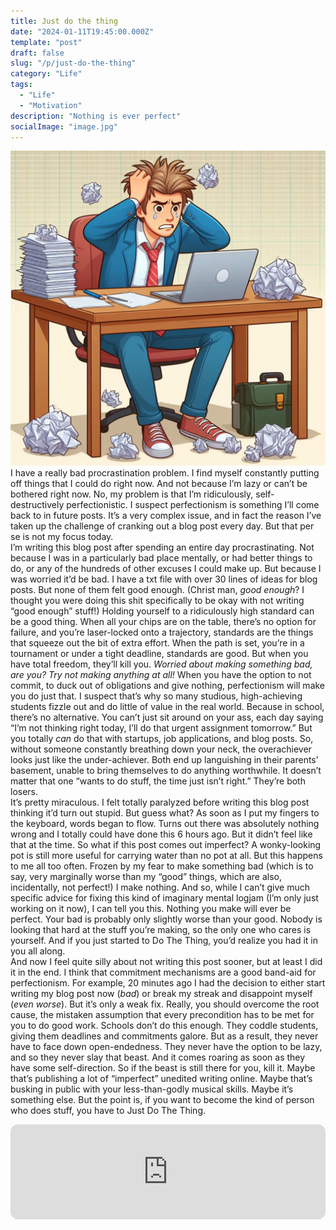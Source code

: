 ```yaml
---
title: Just do the thing
date: "2024-01-11T19:45:00.000Z"
template: "post"
draft: false
slug: "/p/just-do-the-thing"
category: "Life"
tags:
  - "Life"
  - "Motivation"
description: "Nothing is ever perfect"
socialImage: "image.jpg"
---
```


![You as a perfectionist, bing image creator](image.jpg)  
I have a really bad procrastination problem. I find myself constantly putting off things that I could do right now. And not because I’m lazy or can’t be bothered right now. No, my problem is that I’m ridiculously, self-destructively perfectionistic. I suspect perfectionism is something I’ll come back to in future posts. It’s a very complex issue, and in fact the reason I’ve taken up the challenge of cranking out a blog post every day. But that per se is not my focus today.  
I’m writing this blog post after spending an entire day procrastinating. Not because I was in a particularly bad place mentally, or had better things to do, or any of the hundreds of other excuses I could make up. But because I was worried it’d be bad. I have a txt file with over 30 lines of ideas for blog posts. But none of them felt good enough. (Christ man, *good enough*? I thought you were doing this shit specifically to be okay with not writing “good enough” stuff!) Holding yourself to a ridiculously high standard can be a good thing. When all your chips are on the table, there’s no option for failure, and you’re laser-locked onto a trajectory, standards are the things that squeeze out the bit of extra effort. When the path is set, you’re in a tournament or under a tight deadline, standards are good. But when you have total freedom, they’ll kill you. *Worried about making something bad, are you? Try not making anything at all!* When you have the option to not commit, to duck out of obligations and give nothing, perfectionism will make you do just that. I suspect that’s why so many studious, high-achieving students fizzle out and do little of value in the real world. Because in school, there’s no alternative. You can’t just sit around on your ass, each day saying “I’m not thinking right today, I’ll do that urgent assignment tomorrow.” But you totally *can* do that with startups, job applications, and blog posts. So, without someone constantly breathing down your neck, the overachiever looks just like the under-achiever. Both end up languishing in their parents’ basement, unable to bring themselves to do anything worthwhile. It doesn’t matter that one “wants to do stuff, the time just isn’t right.” They’re both losers.  
It’s pretty miraculous. I felt totally paralyzed before writing this blog post thinking it’d turn out stupid. But guess what? As soon as I put my fingers to the keyboard, words began to flow. Turns out there was absolutely nothing wrong and I totally could have done this 6 hours ago. But it didn’t feel like that at the time. So what if this post comes out imperfect? A wonky-looking pot is still more useful for carrying water than no pot at all. But this happens to me all too often. Frozen by my fear to make something bad (which is to say, very marginally worse than my “good” things, which are also, incidentally, not perfect!) I make nothing. And so, while I can’t give much specific advice for fixing this kind of imaginary mental logjam (I’m only just working on it now), I can tell you this. Nothing you make will ever be perfect. Your bad is probably only slightly worse than your good. Nobody is looking that hard at the stuff you’re making, so the only one who cares is yourself. And if you just started to Do The Thing, you’d realize you had it in you all along.  
And now I feel quite silly about not writing this post sooner, but at least I did it in the end. I think that commitment mechanisms are a good band-aid for perfectionism. For example, 20 minutes ago I had the decision to either start writing my blog post now (*bad*) or break my streak and disappoint myself (*even worse*). But it’s only a weak fix. Really, you should overcome the root cause, the mistaken assumption that every precondition has to be met for you to do good work. Schools don’t do this enough. They coddle students, giving them deadlines and commitments galore. But as a result, they never have to face down open-endedness. They never have the option to be lazy, and so they never slay that beast. And it comes roaring as soon as they have some self-direction. So if the beast is still there for you, kill it. Maybe that’s publishing a lot of “imperfect” unedited writing online. Maybe that’s busking in public with your less-than-godly musical skills. Maybe it’s something else. But the point is, if you want to become the kind of person who does stuff, you have to Just Do The Thing.  

<iframe style="border-radius:12px; margin: 0 auto; display: table;" src="https://open.spotify.com/embed/track/5g1POu3HMfYQ0OX4lzlU6D?utm_source=generator" width="100%" height="152" frameBorder="0" allowfullscreen="" allow="autoplay; clipboard-write; encrypted-media; fullscreen; picture-in-picture" loading="lazy"></iframe>
